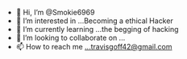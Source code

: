 - 👋 Hi, I’m @Smokie6969
- 👀 I’m interested in ...Becoming a ethical Hacker
- 🌱 I’m currently learning ...the begging of hacking
- 💞️ I’m looking to collaborate on ...
- 📫 How to reach me ...travisgoff42@gmail.com

<!---
Smokie6969/Smokie6969 is a ✨ special ✨ repository because its `README.md` (this file) appears on your GitHub profile.
You can click the Preview link to take a look at your changes.
--->
